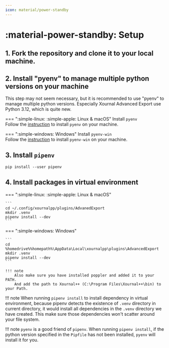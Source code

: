 ```yaml
---
icon: material/power-standby
---
```



# :material-power-standby: Setup 

## 1. Fork the repository and clone it to your local machine.

## 2. Install "pyenv" to manage multiple python versions on your machine

This step may not seem necessary, but it is recommended to use "pyenv" to manage multiple python versions. Especially Xournal Advanced Export use Python 3.12, which is quite new.

=== ":simple-linux: :simple-apple: Linux & macOS"
    Install `pyenv`  
    Follow the [instruction](https://github.com/pyenv/pyenv?tab=readme-ov-file#installation) to install `pyenv` on your machine.

=== ":simple-windows: Windows"
    Install `pyenv-win`  
    Follow the [instruction](https://github.com/pyenv-win/pyenv-win?tab=readme-ov-file#installation)  to install `pyenv-win` on your machine.

## 3. Install `pipenv`
```
pip install --user pipenv
```

## 4. Install packages in virtual environment

=== ":simple-linux: :simple-apple: Linux & macOS"

    ```
    cd ~/.config/xournalpp/plugins/AdvanedExport
    mkdir .venv
    pipenv install --dev
    ```

=== ":simple-windows: Windows"

    ```
    cd %homedrive%%homepath%\AppData\Local\xournalpp\plugins\AdvancedExport
    mkdir .venv
    pipenv install --dev
    ```

    !!! note
        Also make sure you have installed poppler and added it to your PATH.  
        And add the path to Xournal++ (C:\Program Files\Xournal++\bin) to your Path.

!!! note
    When running `pipenv install` to install dependency in virtual environment, because pipenv detects the existence of `.venv` directory in current directory, it would install all dependencies in the `.venv` directory we have created. This make sure those dependencies won't scatter around your file system.

!!! note
    `pyenv` is a good friend of `pipenv`. When running `pipenv install`, if the python version specified in the `Pipfile` has not been installed, `pyenv` will install it for you.


